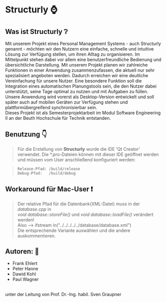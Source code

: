 # Structurly :watch:

## Was ist Structurly :grey_question:

Mit unserem Projekt eines Personal Management Systems - auch Structurly genannt - möchten wir den Nutzern
eine einfache, schnelle und intuitive Lösung zur Verfügung stellen, um ihren Alltag zu organisieren.
Im Mittelpunkt stehen dabei vor allem eine benutzerfreundliche Bedienung und übersichtliche Darstellung.
Mit unserem Projekt planen wir zahlreiche Funktionen in einer Anwendung zusammenzufassen, die aktuell nur sehr
spezialisiert angeboten werden. Dadurch erreichen wir eine deutliche Vereinfachung für unsere Nutzer. Eine
besondere Funktion soll die Integration eines automatischen Planungstools sein, die den Nutzer dabei
unterstützt, seine Tage optimal zu nutzen und mit Aufgaben zu füllen. Unsere Anwendung wird vorerst als
Desktop-Version entwickelt und soll später auch auf mobilen Geräten zur Verfügung stehen und
plattformübergreifend synchronisierbar sein. <br/>
Dieses Projekt ist als Semesterprojektarbeit im Modul Software Engineering II an der Beuth Hochschule für Technik entstanden.

## Benutzung :point_down:

>Für die Erstellung von **Structurly** wurde die IDE 'Qt Creator' verwendet.
Die *.pro-Dateien können mit dieser IDE geöffnet werden und müssen vom User
anschließend konfiguriert werden:

>     Release-Pfad: /build/release
>     Debug-Pfad:   /build/debug

## Workaround für Mac-User :exclamation: 

>Der relative Pfad für die Datenbank(XML-Datei) muss in der *database.cpp* in<br/>
*void database::storeFile()* und *void database::loadFile()* verändert werden!<br/>
Also --> ifstream in("../../../../../database/database.xml")<br/>
Die entsprechende Variante auswählen und die andere auskommentieren.

## Autoren: :busts_in_silhouette:
* Frank Ehlert 
* Peter Hanne
* Dawid Kohl
* Paul Wagner <br/>
<br/>
unter der Leitung von Prof. Dr.-Ing. habil. Sven Graupner
